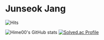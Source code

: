 # Junseok Jang 
![Hits](https://hits.seeyoufarm.com/api/count/incr/badge.svg?url=https%3A%2F%2Fgithub.com%2FHime00&count_bg=%23FFDAC7&title_bg=%23FFADAD&icon=&icon_color=%23E7E7E7&title=Visit&edge_flat=false)

![Hime00's GitHub stats](https://github-readme-stats.vercel.app/api?username=Hime00&show_icons=true&theme=radical)
[![Solved.ac Profile](http://mazassumnida.wtf/api/v2/generate_badge?boj=00jun0102)](https://solved.ac/00jun0102/)
<!---
Hime00/Hime00 is a ✨ special ✨ repository because its `README.md` (this file) appears on your GitHub profile.
You can click the Preview link to take a look at your changes.
--->

